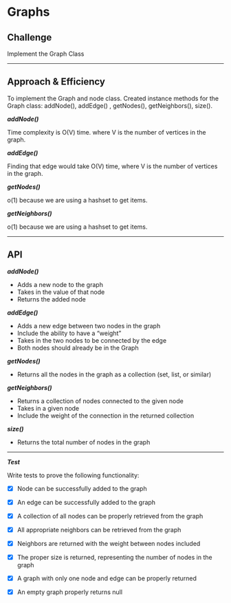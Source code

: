 # Graphs

## Challenge

Implement the Graph Class

<hr>

## Approach & Efficiency

To implement the Graph and node class. Created instance methods for the Graph class: addNode(), addEdge()
, getNodes(), getNeighbors(), size().

***addNode()***

Time complexity is O(V) time. where V is the number of vertices in the graph.

***addEdge()***

Finding that edge would take O(V) time, where V is the number of vertices in the graph.

***getNodes()***

o(1) because we are using a hashset to get items.

***getNeighbors()***

o(1) because we are using a hashset to get items.

<hr>

## API

***addNode()*** 

- Adds a new node to the graph
- Takes in the value of that node
- Returns the added node

***addEdge()*** 

- Adds a new edge between two nodes in the graph
- Include the ability to have a “weight”
- Takes in the two nodes to be connected by the edge
- Both nodes should already be in the Graph

***getNodes()*** 

- Returns all the nodes in the graph as a collection (set, list, or similar)

***getNeighbors()*** 

- Returns a collection of nodes connected to the given node
- Takes in a given node
- Include the weight of the connection in the returned collection

***size()*** 

- Returns the total number of nodes in the graph

<hr>

***Test***

Write tests to prove the following functionality:

- [x] Node can be successfully added to the graph
- [x] An edge can be successfully added to the graph
- [x] A collection of all nodes can be properly retrieved from the graph
- [x] All appropriate neighbors can be retrieved from the graph
- [x] Neighbors are returned with the weight between nodes included
- [x] The proper size is returned, representing the number of nodes in the graph
- [x] A graph with only one node and edge can be properly returned
- [x] An empty graph properly returns null


